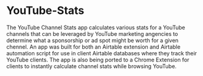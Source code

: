 # YouTube-Stats
 
The YouTube Channel Stats app calculates various stats for a YouTube channels that can be leveraged by YouTube marketing angencies to determine what a sponsorship or ad spot might be worth for a given chennel.  An app was built for both an Airtable extension and Airtable automation script for use in client Airtable databases where they track their YouTube clients.  The app is also being ported to a Chrome Extension for clients to instantly calculate channel stats while browsing YouTube.